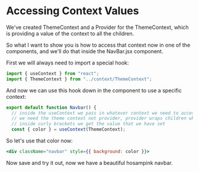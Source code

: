 # Accessing Context Values

We've created ThemeContext and a Provider for the ThemeContext, which is providing a value of the context to all the children.

So what I want to show you is how to access that context now in one of the components, and we'll do that inside the NavBar.jsx component.

First we will always need to import a special hook:
```jsx
import { useContext } from "react";
import { ThemeContext } from "../context/ThemeContext";
```

And now we can use this hook down in the component to use a specific context:

```jsx
export default function Navbar() {
  // inside the useContext we pass in whatever context we need to access
  // we need the theme context not provider, provider wraps children where it can be used
  // inside curly brackets we get the value that we have set
  const { color } = useContext(ThemeContext);
```

So let's use that color now:

```jsx
<div className="navbar" style={{ background: color }}>
```

Now save and try it out, now we have a beautiful hosampink navbar.